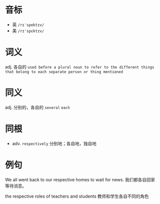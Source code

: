 # 音标

- 英 `/rɪˈspektɪv/`
- 美 `/rɪ'spɛktɪv/`

# 词义

adj. 各自的
`used before a plural noun to refer to the different things that belong to each separate person or thing mentioned`

# 同义

adj. 分别的，各自的
`several` `each`

# 同根

- adv. `respectively` 分别地；各自地，独自地

# 例句

We all went back to our respective homes to wait for news.
我们都各自回家等待消息。

the respective roles of teachers and students
教师和学生各自不同的角色


